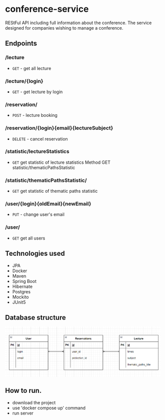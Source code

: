 # conference-service

REStFul API including full information about the conference. The service designed for companies wishing to manage a
conference.

## Endpoints

### /lecture

* `GET` - get all lecture

### /lecture/{login}

* `GET` - get lecture by login

### /reservation/

* `POST` - lecture booking

### /reservation/{login}{email}{lectureSubject}

* `DELETE` - cancel reservation

### /statistic/lectureStatistics

* `GET` get statistic of lecture statistics
  Method GET statistic/thematicPathsStatistic

### /statistic/thematicPathsStatistic/

* `GET` get statistic of thematic paths statistic

### /user/{login}{oldEmail}{newEmail}

* `PUT` - change user's email

### /user/

* `GET` get all users

## Technologies used

* JPA
* Docker
* Maven
* Spring Boot
* Hibernate
* Postgres
* Mockito
* JUnit5

## Database structure

![img.png](img.png)

## How to run.

* download the project
* use 'docker compose up' command
* run server